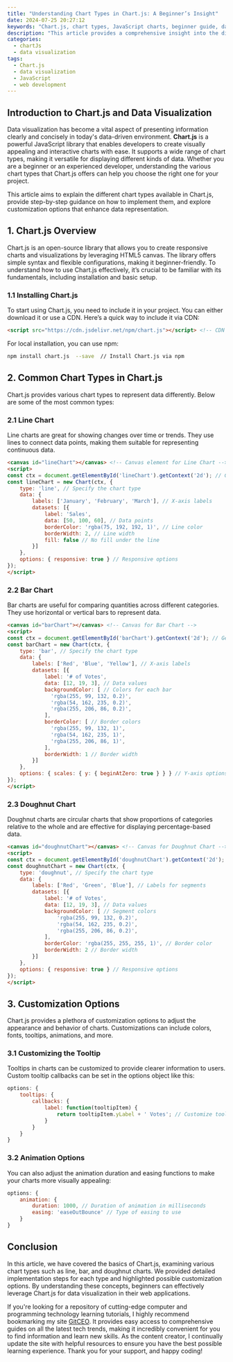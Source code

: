 ```yaml
---
title: "Understanding Chart Types in Chart.js: A Beginner’s Insight"
date: 2024-07-25 20:27:12
keywords: "Chart.js, chart types, JavaScript charts, beginner guide, data visualization, JavaScript libraries"
description: "This article provides a comprehensive insight into the different chart types available in Chart.js, a popular JavaScript library for creating interactive charts. Chart.js simplifies the process of data visualization with a variety of chart types including line, bar, radar, doughnut, and more. It caters to beginners and seasoned developers alike, offering easy implementation with numerous customization options. Understanding the purpose and functionality of each chart type ensures optimal data representation, making it easier to convey complex information. In the following sections, we will explore the various types of charts offered by Chart.js, how to implement them step by step, various practical use cases, and tips for customization to enhance data representation."
categories:
  - chartJs
  - data visualization
tags:
  - Chart.js
  - data visualization
  - JavaScript
  - web development
---
```


## Introduction to Chart.js and Data Visualization

Data visualization has become a vital aspect of presenting information clearly and concisely in today's data-driven environment. **Chart.js** is a powerful JavaScript library that enables developers to create visually appealing and interactive charts with ease. It supports a wide range of chart types, making it versatile for displaying different kinds of data. Whether you are a beginner or an experienced developer, understanding the various chart types that Chart.js offers can help you choose the right one for your project. 

This article aims to explain the different chart types available in Chart.js, provide step-by-step guidance on how to implement them, and explore customization options that enhance data representation. 

<!-- more -->

## 1. Chart.js Overview

Chart.js is an open-source library that allows you to create responsive charts and visualizations by leveraging HTML5 canvas. The library offers simple syntax and flexible configurations, making it beginner-friendly. To understand how to use Chart.js effectively, it’s crucial to be familiar with its fundamentals, including installation and basic setup.

### 1.1 Installing Chart.js

To start using Chart.js, you need to include it in your project. You can either download it or use a CDN. Here’s a quick way to include it via CDN:

```html
<script src="https://cdn.jsdelivr.net/npm/chart.js"></script> <!-- CDN link for Chart.js -->
```

For local installation, you can use npm:

```bash
npm install chart.js  --save  // Install Chart.js via npm
```

## 2. Common Chart Types in Chart.js

Chart.js provides various chart types to represent data differently. Below are some of the most common types:

### 2.1 Line Chart

Line charts are great for showing changes over time or trends. They use lines to connect data points, making them suitable for representing continuous data.

```html
<canvas id="lineChart"></canvas> <!-- Canvas element for Line Chart -->
<script>
const ctx = document.getElementById('lineChart').getContext('2d'); // Get canvas context
const lineChart = new Chart(ctx, {
    type: 'line', // Specify the chart type
    data: {
        labels: ['January', 'February', 'March'], // X-axis labels
        datasets: [{
            label: 'Sales',
            data: [50, 100, 60], // Data points
            borderColor: 'rgba(75, 192, 192, 1)', // Line color
            borderWidth: 2, // Line width
            fill: false // No fill under the line
        }]
    },
    options: { responsive: true } // Responsive options
});
</script>
```

### 2.2 Bar Chart

Bar charts are useful for comparing quantities across different categories. They use horizontal or vertical bars to represent data.

```html
<canvas id="barChart"></canvas> <!-- Canvas for Bar Chart -->
<script>
const ctx = document.getElementById('barChart').getContext('2d'); // Get context
const barChart = new Chart(ctx, {
    type: 'bar', // Specify the chart type
    data: {
        labels: ['Red', 'Blue', 'Yellow'], // X-axis labels
        datasets: [{
            label: '# of Votes',
            data: [12, 19, 3], // Data values
            backgroundColor: [ // Colors for each bar
              'rgba(255, 99, 132, 0.2)',
              'rgba(54, 162, 235, 0.2)',
              'rgba(255, 206, 86, 0.2)',
            ],
            borderColor: [ // Border colors
              'rgba(255, 99, 132, 1)',
              'rgba(54, 162, 235, 1)',
              'rgba(255, 206, 86, 1)',
            ],
            borderWidth: 1 // Border width
        }]
    },
    options: { scales: { y: { beginAtZero: true } } } // Y-axis options
});
</script>
```

### 2.3 Doughnut Chart

Doughnut charts are circular charts that show proportions of categories relative to the whole and are effective for displaying percentage-based data.

```html
<canvas id="doughnutChart"></canvas> <!-- Canvas for Doughnut Chart -->
<script>
const ctx = document.getElementById('doughnutChart').getContext('2d'); // Get context
const doughnutChart = new Chart(ctx, {
    type: 'doughnut', // Specify the chart type
    data: {
        labels: ['Red', 'Green', 'Blue'], // Labels for segments
        datasets: [{
            label: '# of Votes',
            data: [12, 19, 3], // Data values
            backgroundColor: [ // Segment colors
                'rgba(255, 99, 132, 0.2)',
                'rgba(54, 162, 235, 0.2)',
                'rgba(255, 206, 86, 0.2)',
            ],
            borderColor: 'rgba(255, 255, 255, 1)', // Border color
            borderWidth: 2 // Border width
        }]
    },
    options: { responsive: true } // Responsive options
});
</script>
```

## 3. Customization Options

Chart.js provides a plethora of customization options to adjust the appearance and behavior of charts. Customizations can include colors, fonts, tooltips, animations, and more.

### 3.1 Customizing the Tooltip

Tooltips in charts can be customized to provide clearer information to users. Custom tooltip callbacks can be set in the options object like this:

```javascript
options: {
    tooltips: {
        callbacks: {
            label: function(tooltipItem) {
                return tooltipItem.yLabel + ' Votes'; // Customize tooltip label
            }
        }
    }
}
```

### 3.2 Animation Options

You can also adjust the animation duration and easing functions to make your charts more visually appealing:

```javascript
options: {
    animation: {
        duration: 1000, // Duration of animation in milliseconds
        easing: 'easeOutBounce' // Type of easing to use
    }
}
```

## Conclusion

In this article, we have covered the basics of Chart.js, examining various chart types such as line, bar, and doughnut charts. We provided detailed implementation steps for each type and highlighted possible customization options. By understanding these concepts, beginners can effectively leverage Chart.js for data visualization in their web applications. 

If you're looking for a repository of cutting-edge computer and programming technology learning tutorials, I highly recommend bookmarking my site [GitCEO](https://gitceo.com). It provides easy access to comprehensive guides on all the latest tech trends, making it incredibly convenient for you to find information and learn new skills. As the content creator, I continually update the site with helpful resources to ensure you have the best possible learning experience. Thank you for your support, and happy coding!